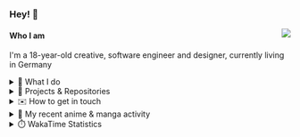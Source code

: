 ### Hey! 👋

[<img src="https://lanyard-profile-readme.vercel.app/api/228965621478588416" align="right">](https://discord.com/users/228965621478588416)

#### Who I am

I'm a 18-year-old creative, software engineer and designer, currently living in Germany

<details>
  <summary>💼 What I do</summary>

I currently am working on starting a publishing and management company for creatives.
I also am creative lead, community manager, and web developer at the Minecraft Server [Xenyria](https://xenyria.net) and the team behind it, [Pixelground Labs](https://pixelgroundlabs.com).
</details>

<details>
  <summary>📁 Projects & Repositories</summary>

<table>
    <thead>
        <tr>
            <th colspan=2>Svelte Libraries</th>
        </tr>
    </thead>
    <tbody>
        <tr>
            <td><a href="https://github.com/pixelgroundlabs/svelte-skinview3d">pixelgroundlabs/svelte-skinview3d</a></td>
            <td>A svelte component for rendering Minecraft SKins in 3D based on <a href="https://github.com/bs-community/skinview3d">skinview3d</a></td>
        </tr>
    </tbody>
    <thead>
        <tr>
            <th colspan=2>Minecraft Mods</th>
        </tr>
    </thead>
    <tbody>
        <tr>
            <td><a href="https://github.com/XenyriaNET/xeem">Xenyria Experience Enhancement Mod</a></td>
            <td>A client-side Minecraft Mod aiming to improve the experience on the Xenyria Minecraft Server</td>
        </tr>
    </tbody>
    <thead>
        <tr>
            <th colspan=2>Old Stuff</th>
        </tr>
    </thead>
    <tbody>
        <tr>
            <td><a href="https://github.com/OfficialCRUGG/lwstatus">lwstatus</a></td>
            <td>Lightweight webserver exposing various system metrics as a JSON endpoint and frontend</td>
        </tr>
        <tr>
            <td><a href="https://github.com/OfficialCRUGG/cfddns">cfddns / cloudflare-dyndns</a></td>
            <td>Simple application to run in the background that regularly checks for IP address changes and updates specific Cloudflare DNS Records accordingly. <s><i>Not sure how this still works...</i></s></td>
        </tr>
    </tbody>
</table>

</details>

<details>
  <summary>✉️ How to get in touch</summary>
  
> Sorted by how quickly you can expect a reply
- [Hit me up on Discord](https://discord.com/users/228965621478588416)
- [Hit me up on Twitter](https://twitter.com/cruggdev)
- [Send me a mail](mailto:me@crg.sh)
</details>


<details>
  <summary>🌸 My recent anime & manga activity</summary>
  
<!-- ANILIST_ACTIVITY:start -->

-   📺 Watched episode 8 of [Gabriel DropOut](https://anilist.co/anime/21878) (22:21, 09 May 2024)
-   📺 Watched episode 7 of [Gabriel DropOut](https://anilist.co/anime/21878) (07:51, 09 May 2024)
-   📺 Plans to watch [Shakugan no Shana](https://anilist.co/anime/355) (02:55, 09 May 2024)
-   📺 Plans to watch [The Case of Hana & Alice](https://anilist.co/anime/20908) (16:05, 08 May 2024)
-   📺 Watched episode 6 of [Gabriel DropOut](https://anilist.co/anime/21878) (01:45, 08 May 2024)

<!-- ANILIST_ACTIVITY:end -->
</details>

<details>
  <summary>⏱️ WakaTime Statistics</summary>

<!--START_SECTION:waka-->

```txt
From: 01 May 2024 - To: 08 May 2024

Svelte        13 hrs 1 min    ██████████████░░░░░░░░░░░   56.48 %
TypeScript    4 hrs 22 mins   ████▓░░░░░░░░░░░░░░░░░░░░   18.96 %
JavaScript    2 hrs 16 mins   ██▒░░░░░░░░░░░░░░░░░░░░░░   09.89 %
Other         50 mins         █░░░░░░░░░░░░░░░░░░░░░░░░   03.63 %
HTML          49 mins         █░░░░░░░░░░░░░░░░░░░░░░░░   03.61 %
```

<!--END_SECTION:waka-->
</details>
